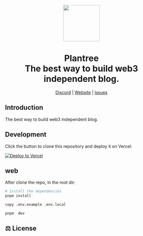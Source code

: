 <div align="center">

<a href="https://www.plantree.xyz" alt="PenX Logo">
    <img src="https://www.plantree.xyz/images/logo-512.png" height="120"/></a>

<h1 style="border-bottom: none">
    <b>Plantree</b><br />
      The best way to build web3 independent blog.
    <br>
</h1>

[Discord](https://discord.gg/nyVpH9njDu) | [Website](https://www.plantree.xyz) | [Issues](https://github.com/plantree-xyz/plantree/issues)

</div>

## Introduction

The best way to build web3 independent blog.

## Development

Click the button to clone this repository and deploy it on Vercel:

[![Deploy to Vercel](https://vercel.com/button)](https://vercel.com/new/clone?s=https%3A%2F%2Fgithub.com%2F0xjojo1%2Fplantree&project-name=plantree&repository-name=plantree&env=NEXTAUTH_SECRET,NEXT_PUBLIC_THEME,DATABASE_URL,NEXT_PUBLIC_PROJECT_ID,NEXT_PUBLIC_NETWORK,NEXT_PUBLIC_CONNECT_TYPE,NEXT_PUBLIC_POSTS_PAGE_SIZE,&envDescription=Please%20provide%20the%20following%20environment%20variables&envLink=https%3A%2F%2Fgithub.com%2F0xjojo1%2Fplantree%2Fblob%2Fmain%2FREADME.md)

## web

After clone the repo, in the root dir:

```bash
# Install the dependencies
pnpm install

copy .env.example .env.local

pnpm  dev
```

## ⚖️ License
